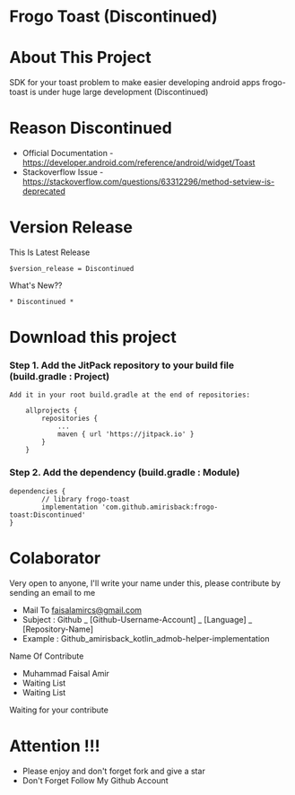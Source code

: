 # Frogo Toast (Discontinued)

# About This Project
SDK for your toast problem to make easier developing android apps
frogo-toast is under huge large development (Discontinued)

# Reason Discontinued
- Official Documentation - https://developer.android.com/reference/android/widget/Toast
- Stackoverflow Issue - https://stackoverflow.com/questions/63312296/method-setview-is-deprecated

# Version Release
This Is Latest Release

    $version_release = Discontinued

What's New??

    * Discontinued *


# Download this project

### Step 1. Add the JitPack repository to your build file (build.gradle : Project)

    Add it in your root build.gradle at the end of repositories:

    	allprojects {
    		repositories {
    			...
    			maven { url 'https://jitpack.io' }
    		}
    	}

### Step 2. Add the dependency (build.gradle : Module)

    dependencies {
            // library frogo-toast
            implementation 'com.github.amirisback:frogo-toast:Discontinued'
    }


# Colaborator
Very open to anyone, I'll write your name under this, please contribute by sending an email to me

- Mail To faisalamircs@gmail.com
- Subject : Github _ [Github-Username-Account] _ [Language] _ [Repository-Name]
- Example : Github_amirisback_kotlin_admob-helper-implementation

Name Of Contribute
- Muhammad Faisal Amir
- Waiting List
- Waiting List

Waiting for your contribute

# Attention !!!
- Please enjoy and don't forget fork and give a star
- Don't Forget Follow My Github Account

